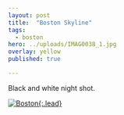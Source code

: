 ```yaml
---
layout: post
title:  "Boston Skyline"
tags:
  - boston
hero: ../uploads/IMAG0038_1.jpg
overlay: yellow
published: true

---
```


Black and white night shot.

[![Boston](../uploads/IMAG0038_1.jpg){:.lead}](../uploads/IMAG0038_1.jpg)